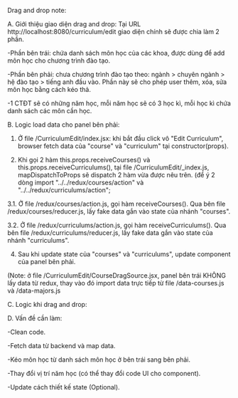 Drag and drop note:

A. Giới thiệu giao diện drag and drop:
Tại URL http://localhost:8080/curriculum/edit giao diện chính sẽ được chia làm 2 phần.

-Phần bên trái: chứa danh sách môn học của các khoa, được dùng để add môn học cho chương trình đào tạo.

-Phần bên phải: chưa chương trình đào tạo theo: ngành > chuyên ngành > hệ đào tạo > tiếng anh đầu vào. Phần này sẽ cho phép user thêm, xóa, sửa môn học bằng cách kéo thả. 

-1 CTĐT sẽ có những năm học, mỗi năm học sẽ có 3 học kì, mỗi học kì chứa danh sách các môn cần học. 

B. Logic load data cho panel bên phải:

  1. Ở file /CurriculumEdit/index.jsx: khi bắt đầu click vô "Edit Curriculum", browser fetch data của "course" và "curriculum" tại constructor(props).
  
  2. Khi gọi 2 hàm this.props.receiveCourses() và this.props.receiveCurriculums(), tại file /CurriculumEdit/_index.js, mapDispatchToProps sẽ dispatch 2 hàm vừa được nêu trên. (để ý 2 dòng import "../../redux/courses/action" và "../../redux/curriculums/action";
  
  3.1. Ở file /redux/courses/action.js, gọi hàm receiveCourses(). Qua bên file /redux/courses/reducer.js, lấy fake data gắn vào state của nhánh "courses". 
  
  3.2. Ở file /redux/curriculums/action.js, gọi hàm receiveCurriculums(). Qua bên file /redux/curriculums/reducer.js, lấy fake data gắn vào state của nhánh "curriculums". 
  
  4. Sau khi update state của "courses" và "curriculums", update component của panel bên phải.
  
  (Note: ở file /CurriculumEdit/CourseDragSource.jsx, panel bên trái KHÔNG lấy data từ redux, thay vào đó import data trực tiếp từ file /data-courses.js và /data-majors.js
  
C. Logic khi drag and drop:

D. Vấn đề cần làm: 

-Clean code.

-Fetch data từ backend và map data.

-Kéo môn học từ danh sách môn học ở bên trái sang bên phải.

-Thay đổi vị trí năm học (có thể thay đổi code UI cho component).

-Update cách thiết kế state (Optional).

